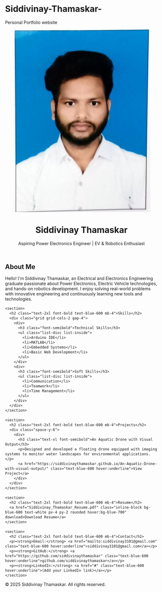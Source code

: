 # Siddivinay-Thamaskar-
Personal Portfolio website 
<!DOCTYPE html>
<html lang="en">
<head>
  <meta charset="UTF-8" />
  <meta name="viewport" content="width=device-width, initial-scale=1.0" />
  <title>Siddivinay Thamaskar | Portfolio</title>
  <script src="https://cdn.tailwindcss.com"></script>
  <link href="https://fonts.googleapis.com/css2?family=Inter:wght@400;700&display=swap" rel="stylesheet">
  <style>
    body { font-family: 'Inter', sans-serif; }
  </style>
</head>
<body class="bg-white text-gray-800">
  <header class="bg-blue-600 text-white py-6">
    <div class="max-w-5xl mx-auto px-4 flex flex-col md:flex-row items-center gap-6">
      <img src="profile.jpg" alt="Siddivinay Thamaskar" class="w-24 h-24 rounded-full shadow-md border-4 border-white">
      <div>
        <h1 class="text-3xl font-bold">Siddivinay Thamaskar</h1>
        <p class="text-sm mt-1">Aspiring Power Electronics Engineer | EV & Robotics Enthusiast</p>
      </div>
    </div>
  </header>

  <main class="max-w-5xl mx-auto px-4 py-10 space-y-14">
    <section>
      <h2 class="text-2xl font-bold text-blue-600 mb-4">About Me</h2>
      <p>Hello! I'm Siddivinay Thamaskar, an Electrical and Electronics Engineering graduate passionate about Power Electronics, Electric Vehicle technologies, and hands-on robotics development. I enjoy solving real-world problems with innovative engineering and continuously learning new tools and technologies.</p>
    </section>

    <section>
      <h2 class="text-2xl font-bold text-blue-600 mb-4">Skills</h2>
      <div class="grid grid-cols-2 gap-4">
        <div>
          <h3 class="font-semibold">Technical Skills</h3>
          <ul class="list-disc list-inside">
            <li>Arduino IDE</li>
            <li>MATLAB</li>
            <li>Embedded Systems</li>
            <li>Basic Web Development</li>
          </ul>
        </div>
        <div>
          <h3 class="font-semibold">Soft Skills</h3>
          <ul class="list-disc list-inside">
            <li>Communication</li>
            <li>Teamwork</li>
            <li>Time Management</li>
          </ul>
        </div>
      </div>
    </section>

    <section>
      <h2 class="text-2xl font-bold text-blue-600 mb-4">Projects</h2>
      <div class="space-y-6">
        <div>
          <h3 class="text-xl font-semibold">An Aquatic Drone with Visual Output</h3>
          <p>Designed and developed a floating drone equipped with imaging systems to monitor water landscapes for environmental applications.</p>
          <a href="https://siddivinaythamaskar.github.io/An-Aquatic-Drone-with-visual-output/" class="text-blue-600 hover:underline">View Project</a>
        </div>
      </div>
    </section>

    <section>
      <h2 class="text-2xl font-bold text-blue-600 mb-4">Resume</h2>
      <a href="Siddivinay_Thamaskar_Resume.pdf" class="inline-block bg-blue-600 text-white px-4 py-2 rounded hover:bg-blue-700" download>Download Resume</a>
    </section>

    <section>
      <h2 class="text-2xl font-bold text-blue-600 mb-4">Contact</h2>
      <p><strong>Email:</strong> <a href="mailto:siddivinay3101@gmail.com" class="text-blue-600 hover:underline">siddivinay3101@gmail.com</a></p>
      <p><strong>GitHub:</strong> <a href="https://github.com/siddivinaythamaskar" class="text-blue-600 hover:underline">github.com/siddivinaythamaskar</a></p>
      <p><strong>LinkedIn:</strong> <a href="#" class="text-blue-600 hover:underline">(Add your LinkedIn link)</a></p>
    </section>
  </main>

  <footer class="text-center text-sm text-gray-500 py-6 border-t">
    <p>&copy; 2025 Siddivinay Thamaskar. All rights reserved.</p>
  </footer>
</body>
</html>
